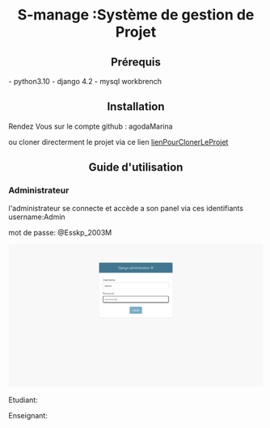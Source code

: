 <h1 align="center">S-manage :Système de gestion de Projet</h1>
<h2 align="center">Prérequis</h2>
- python3.10
- django 4.2
- mysql workbrench

<h2 align="center">Installation</h2>
Rendez Vous sur le compte github : agodaMarina

ou cloner directerment le projet via ce lien [lienPourClonerLeProjet](https://github.com/agodaMarina/projetDjango.git)

<h2 align="center">Guide d'utilisation</h2>
<h3 align="left">Administrateur</h3>
l'administrateur se connecte et accède a son panel via ces identifiants
username:Admin

mot de passe: @Esskp_2003M

![](images/adminlog.png)




Etudiant:

Enseignant:
